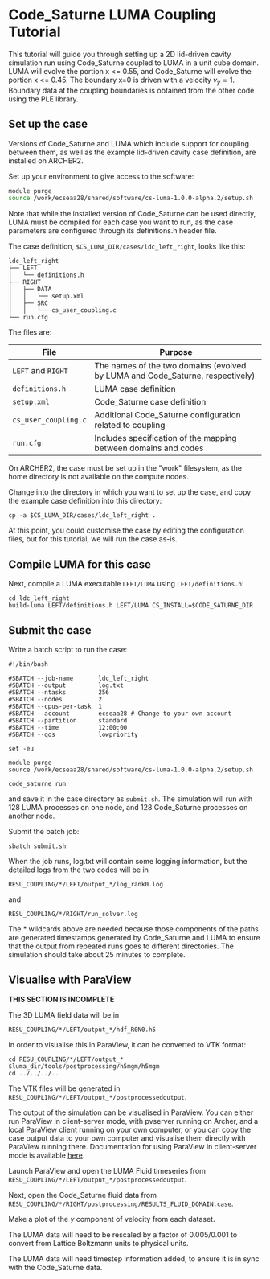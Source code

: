 # Code_Saturne LUMA Coupling Tutorial

This tutorial will guide you through setting up a 2D lid-driven cavity simulation run using Code_Saturne coupled to LUMA in a unit cube domain.  LUMA will evolve the portion x <= 0.55, and Code_Saturne will evolve the portion x <= 0.45.  The boundary x=0 is driven with a velocity $v_y = 1$.  Boundary data at the coupling boundaries is obtained from the other code using the PLE library.

## Set up the case

Versions of Code_Saturne and LUMA which include support for coupling
between them, as well as the example lid-driven cavity case
definition, are installed on ARCHER2.

Set up your environment to give access to the software:
```bash
module purge
source /work/ecseaa28/shared/software/cs-luma-1.0.0-alpha.2/setup.sh
```

Note that while the installed version of Code_Saturne can be used directly, LUMA must be compiled for each case you want to run, as the case parameters are configured through its definitions.h header file.

The case definition, `$CS_LUMA_DIR/cases/ldc_left_right`, looks like this:

```
ldc_left_right
├── LEFT
│   └── definitions.h
├── RIGHT
│   ├── DATA
│   │   └── setup.xml
│   ├── SRC
│   │   └── cs_user_coupling.c
└── run.cfg
```

The files are:

| File                 | Purpose                                                                        |
|----------------------|--------------------------------------------------------------------------------|
| `LEFT` and `RIGHT`   | The names of the two domains (evolved by LUMA and Code\_Saturne, respectively) |
| `definitions.h`      | LUMA case definition                                                           |
| `setup.xml`          | Code\_Saturne case definition                                                  |
| `cs_user_coupling.c` | Additional Code\_Saturne configuration related to coupling                      |
| `run.cfg`            | Includes specification of the mapping between domains and codes                |


On ARCHER2, the case must be set up in the "work" filesystem, as the home directory is not available on the compute nodes.

Change into the directory in which you want to set up the case, and copy the example case definition into this directory:
```
cp -a $CS_LUMA_DIR/cases/ldc_left_right .
```

At this point, you could customise the case by editing the configuration files, but for this tutorial, we will run the case as-is.

## Compile LUMA for this case

Next, compile a LUMA executable `LEFT/LUMA` using `LEFT/definitions.h`:

```
cd ldc_left_right
build-luma LEFT/definitions.h LEFT/LUMA CS_INSTALL=$CODE_SATURNE_DIR
```

## Submit the case

Write a batch script to run the case:

```
#!/bin/bash

#SBATCH --job-name       ldc_left_right
#SBATCH --output         log.txt
#SBATCH --ntasks         256
#SBATCH --nodes          2
#SBATCH --cpus-per-task  1
#SBATCH --account        ecseaa28 # Change to your own account
#SBATCH --partition      standard
#SBATCH --time           12:00:00
#SBATCH --qos            lowpriority

set -eu

module purge
source /work/ecseaa28/shared/software/cs-luma-1.0.0-alpha.2/setup.sh

code_saturne run
```

and save it in the case directory as `submit.sh`.  The simulation will run with 128 LUMA processes on one node, and 128 Code\_Saturne processes on another node.

Submit the batch job:

```
sbatch submit.sh
```

When the job runs, log.txt will contain some logging information, but the detailed logs from the two codes will be in

```
RESU_COUPLING/*/LEFT/output_*/log_rank0.log
```

and

```
RESU_COUPLING/*/RIGHT/run_solver.log
```

The \* wildcards above are needed because those components of the paths are generated timestamps generated by Code\_Saturne and LUMA to ensure that the output from repeated runs goes to different directories.  The simulation should take about 25 minutes to complete.

## Visualise with ParaView

**THIS SECTION IS INCOMPLETE**

The 3D LUMA field data will be in

```
RESU_COUPLING/*/LEFT/output_*/hdf_R0N0.h5
```

In order to visualise this in ParaView, it can be converted to VTK format:

```
cd RESU_COUPLING/*/LEFT/output_*
$luma_dir/tools/postprocessing/h5mgm/h5mgm
cd ../../../..
```

The VTK files will be generated in `RESU_COUPLING/*/LEFT/output_*/postprocessedoutput`.

The output of the simulation can be visualised in ParaView.  You can either run ParaView in client-server mode, with pvserver running on Archer, and a local ParaView client running on your own computer, or you can copy the case output data to your own computer and visualise them directly with ParaView running there.  Documentation for using ParaView in client-server mode is available [here](https://docs.archer2.ac.uk/data-tools/paraview/).

Launch ParaView and open the LUMA Fluid timeseries from `RESU_COUPLING/*/LEFT/output_*/postprocessedoutput`.

Next, open the Code\_Saturne fluid data from `RESU_COUPLING/*/RIGHT/postprocessing/RESULTS_FLUID_DOMAIN.case`.

Make a plot of the  $y$ component of velocity from each dataset.

The LUMA data will need to be rescaled by a factor of 0.005/0.001 to convert from Lattice Boltzmann units to physical units.

The LUMA data will need timestep information added, to ensure it is in sync with the Code\_Saturne data.


